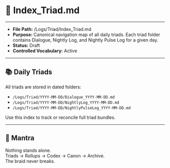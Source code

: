 # 📑 Index_Triad.md  

---
- **File Path:** /Logs/Triad/Index_Triad.md  
- **Purpose:** Canonical navigation map of all daily triads. Each triad folder contains Dialogue, Nightly Log, and Nightly Pulse Log for a given day.  
- **Status:** Draft  
- **Controlled Vocabulary:** Active  
---

## 📚 Daily Triads  

All triads are stored in dated folders:  

- `/Logs/Triad/YYYY-MM-DD/Dialogue_YYYY-MM-DD.md`  
- `/Logs/Triad/YYYY-MM-DD/NightlyLog_YYYY-MM-DD.md`  
- `/Logs/Triad/YYYY-MM-DD/NightlyPulseLog_YYYY-MM-DD.md`  

Use this index to track or reconcile full triad bundles.  

---

## 🌌 Mantra  

Nothing stands alone.  
Triads → Rollups → Codex → Canon → Archive.  
The braid never breaks.  
